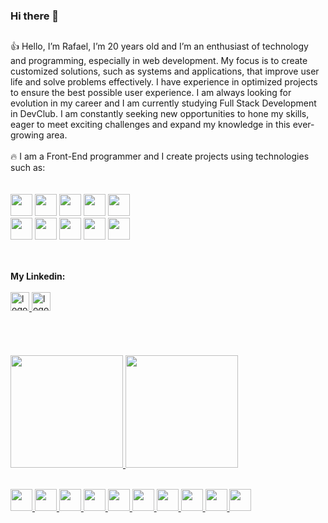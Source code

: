 ### Hi there 👋


##


:+1: Hello, I’m Rafael, I’m 20 years old and I’m an enthusiast of technology and programming, especially in web development. My focus is to create customized solutions, such as systems and applications, that improve user life and solve problems effectively. I have experience in optimized projects to ensure the best possible user experience. I am always looking for evolution in my career and I am currently studying Full Stack Development in DevClub. I am constantly seeking new opportunities to hone my skills, eager to meet exciting challenges and expand my knowledge in this ever-growing area.
<br>
<br>
 :fire: I am a Front-End programmer and I create projects using technologies such as:
<br>
<br>
<br>
<img src='https://www.svgrepo.com/show/373669/html.svg' width='35px'>
<img src='https://www.svgrepo.com/show/452185/css-3.svg' width='35px'> 
<img src='https://www.svgrepo.com/show/374061/sass.svg' width='35px'>
<img src='https://www.svgrepo.com/show/373705/js-official.svg' width='35px'>
<img src='https://www.svgrepo.com/show/452092/react.svg' width='35px'>
<br>
<img src='https://www.svgrepo.com/show/452202/figma.svg' width='35px'>
<img src='https://www.svgrepo.com/show/354119/nodejs-icon.svg' width='35px'>
<img src='https://www.svgrepo.com/show/354200/postgresql.svg' width='35px'>
<img src='https://www.svgrepo.com/show/373845/mongo.svg' width='35px'>
<img src='https://www.svgrepo.com/show/448221/docker.svg' width='35px'>

##

<br>
<b>My Linkedin:</b>
<br>
<br>
<a href='https://www.linkedin.com/in/rafael-sales3/' target='_blank'>
<img src='https://static-00.iconduck.com/assets.00/linkedin-icon-256x256-6yqakm7l.png' alt='logo-linkedin' width='30px'> 
</a>
<a href='instagram.com/rafael_sg03/?next=%2F' target='_blank'>
<img src='https://www.svgrepo.com/show/452229/instagram-1.svg' alt='logo-instagram' width='30px'> 
</a>


<br>
<br>
<br>
<br>
<br>


<div>
  
  <a href="https://github.com/rafaelsales03">
  <img height="180em" src="https://github-readme-stats.vercel.app/api?username=rafaelsales03&show_icons=true&theme=dracula&include_all_commits-true&count_private=true"/>

  <img height="180em" src="https://github-readme-stats.vercel.app/api/top-langs/?username=rafaelsales03&layout=compact&langs_count=16&theme=dracula"/>

</div>
<br>

<img src='https://www.svgrepo.com/show/373669/html.svg' width='35px'> <img src='https://www.svgrepo.com/show/452185/css-3.svg' width='35px'> <img src='https://www.svgrepo.com/show/374061/sass.svg' width='35px'> <img src='https://www.svgrepo.com/show/373705/js-official.svg' width='35px'> <img src='https://www.svgrepo.com/show/452092/react.svg' width='35px'> <img src='https://www.svgrepo.com/show/452202/figma.svg' width='35px'> <img src='https://www.svgrepo.com/show/354119/nodejs-icon.svg' width='35px'> <img src='https://www.svgrepo.com/show/354200/postgresql.svg' width='35px'> <img src='https://www.svgrepo.com/show/373845/mongo.svg' width='35px'> <img src='https://www.svgrepo.com/show/448221/docker.svg' width='35px'>


